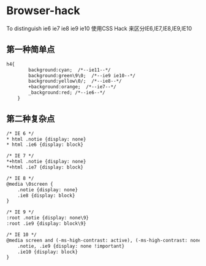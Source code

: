 Browser-hack
============

To distinguish ie6 ie7 ie8 ie9 ie10
使用CSS Hack 来区分IE6,IE7,IE8,IE9,IE10

## 第一种简单点

````html
h4{
		background:cyan;  /*--ie11--*/
		background:green\9\0;  /*--ie9 ie10--*/
		background:yellow\0/;  /*--ie8--*/
		+background:orange;  /*--ie7--*/
		_background:red; /*--ie6--*/
	}
````

## 第二种复杂点

````html
/* IE 6 */
* html .notie {display: none}
* html .ie6 {display: block}

/* IE 7 */
*+html .notie {display: none}
*+html .ie7 {display: block}

/* IE 8 */
@media \0screen {
	.notie {display: none}
	.ie8 {display: block}
}

/* IE 9 */
:root .notie {display: none\9}
:root .ie9 {display: block\9}

/* IE 10 */
@media screen and (-ms-high-contrast: active), (-ms-high-contrast: none) {
	.notie, .ie9 {display: none !important}
	.ie10 {display: block}
}
````